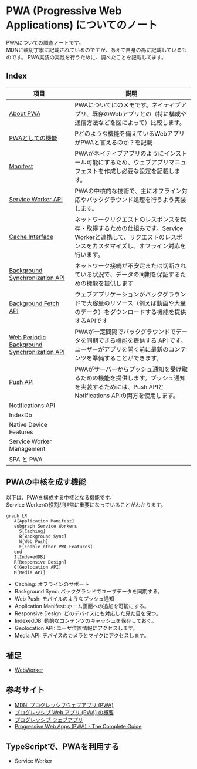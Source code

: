# PWA (Progressive Web Applications) についてのノート
PWAについての調査ノートです。  
MDNに親切丁寧に記載されているのですが、あえて自身の為に記載しているものです。
PWA実装の実践を行うために、調べたことを記載してます。

## Index

|項目|説明|
|---|---|
|[About PWA](./about-pwa.md)  |PWAについてにのメモです。ネイティブアプリ、既存のWebアプリとの（特に構成や通信方法などを図によって）比較します。|
|[PWAとしての機能](./function-as-pwa.md)|Pどのような機能を備えているWebアプリがPWAと言えるのか？を記載|
|[Manifest](./manifest.md)|PWAがネイティブアプリのようにインストール可能にするため、ウェブアプリマニュフェストを作成し必要な設定を記載します。|
|[Service Worker API](./service-worker-api.md)|PWAの中核的な技術で、主にオフライン対応やバックグラウンド処理を行うよう実装します。|
|[Cache Interface](./cache-interface.md)|ネットワークリクエストのレスポンスを保存・取得するための仕組みです。Service Workerと連携して、リクエストのレスポンスをカスタマイズし、オフライン対応を行います。|
|[Background Synchronization API](./background-synchronization-api.md)|ネットワーク接続が不安定または切断されている状況で、データの同期を保証するための機能を提供します|
|[Background Fetch API](./background-fetch-api.md)|ウェブアプリケーションがバックグラウンドで大容量のリソース（例えば動画や大量のデータ）をダウンロードする機能を提供するAPIです|
|[Web Periodic Background Synchronization API](./web-periodic-background-synchronization-api.md)|PWAが一定間隔でバックグラウンドでデータを同期できる機能を提供する API です。ユーザーがアプリを開く前に最新のコンテンツを準備することができます。|
|[Push API](./push-api.md)|PWAがサーバーからプッシュ通知を受け取るための機能を提供します。プッシュ通知を実装するためには、Push APIとNotifications APIの両方を使用します。|
|Notifications API||
|IndexDb||
|Native Device Features||
|Service Worker Management||
|SPA と PWA||

## PWAの中核を成す機能

以下は、PWAを構成する中核となる機能です。  
Service Workerの役割が非常に重要になっていることがわかります。

```mermaid
graph LR
   A[Application Manifest]
   subgraph Service Workers
     S[Caching]
     B[Background Sync]
     W[Web Push]
     E[Enable other PWA Features]
   end
   I[IndexedDB]
   R[Responsive Design]
   G[Geolocation API]
   M[Media API]
```

- Caching: オフラインのサポート
- Background Sync: バックグランドでユーザデータを同期する。
- Web Push: モバイルのようなプッシュ通知
- Application Manifest: ホーム画面への追加を可能にする。
- Responsive Design: どのデバイスにも対応した見た目を保つ。
- IndexedDB: 動的なコンテンツのキャッシュを保存しておく。
- Geolocation API: ユーザ位置情報にアクセスします。
- Media API: デバイスのカメラとマイクにアクセスします。

## 補足
- [WebWorker](./webworker.md)

## 参考サイト
- [MDN: プログレッシブウェブアプリ (PWA)](https://developer.mozilla.org/ja/docs/Web/Progressive_web_apps)
- [プログレッシブ Web アプリ (PWA) の概要](https://learn.microsoft.com/ja-jp/microsoft-edge/progressive-web-apps-chromium/)
- [プログレッシブ ウェブアプリ](https://web.dev/explore/progressive-web-apps?hl=ja)
- [Progressive Web Apps (PWA) - The Complete Guide](https://www.udemy.com/course/progressive-web-app-pwa-the-complete-guide/?couponCode=KEEPLEARNING)

## TypeScriptで、PWAを利用する
- Service Worker

